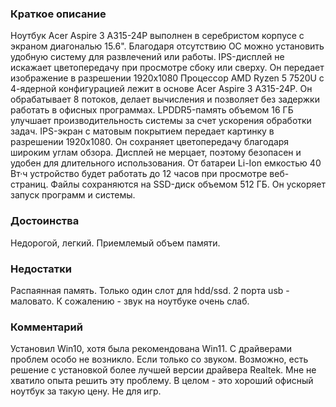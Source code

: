 ### **Краткое описание**
Ноутбук Acer Aspire 3 A315-24P выполнен в серебристом корпусе с экраном диагональю 15.6". Благодаря отсутствию ОС можно установить удобную систему для развлечений или работы. IPS-дисплей не искажает цветопередачу при просмотре сбоку или сверху. Он передает изображение в разрешении 1920x1080  Процессор AMD Ryzen 5 7520U с 4-ядерной конфигурацией лежит в основе Acer Aspire 3 A315-24P. Он обрабатывает 8 потоков, делает вычисления и позволяет без задержки работать в офисных программах. LPDDR5-память объемом 16 ГБ улучшает производительность системы за счет ускорения обработки задач.  IPS-экран с матовым покрытием передает картинку в разрешении 1920x1080. Он сохраняет цветопередачу благодаря широким углам обзора. Дисплей не мерцает, поэтому безопасен и удобен для длительного использования. От батареи Li-Ion емкостью 40 Вт·ч устройство будет работать до 12 часов при просмотре веб-страниц. Файлы сохраняются на SSD-диск объемом 512 ГБ. Он ускоряет запуск программ и системы.

### **Достоинства**
Недорогой, легкий. Приемлемый объем памяти.

### **Недостатки**
Распаянная память. Только один слот для hdd/ssd. 2 порта usb - маловато. К сожалению - звук на ноутбуке очень слаб.

### **Комментарий**
Установил Win10, хотя была рекомендована Win11. С драйверами проблем особо не возникло. Если только со звуком. Возможно, есть решение с установкой более лучшей версии драйвера Realtek. Мне не хватило опыта решить эту проблему. В целом - это хороший офисный ноутбук за такую цену. Не для игр.

